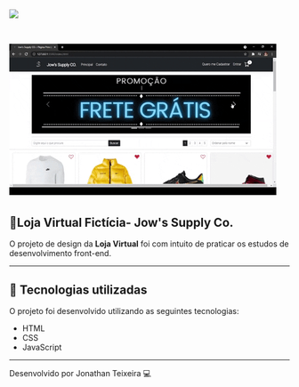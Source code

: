 <h1>
    <img src="https://ik.imagekit.io/ovl64azb6sf/jow_ry0eKQgCGc?updatedAt=1629246831033&tr=w-2000,h-200,fo-custom,cm-extract">
</h1>

<h1>
    <img src="img/slides/apresentacaocomprarsocial.gif">
</h1>

## 🛒Loja Virtual Fictícia- Jow's Supply Co.

O projeto de design da **Loja Virtual** foi com intuito de praticar os estudos de desenvolvimento front-end.

---

## 📎 Tecnologias utilizadas

O projeto foi desenvolvido utilizando as seguintes tecnologias:

- HTML
- CSS
- JavaScript

---
Desenvolvido por Jonathan Teixeira 💻
